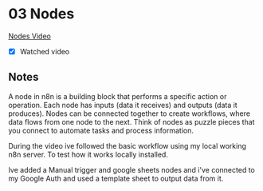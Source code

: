 # 03 Nodes

[Nodes Video](https://www.youtube.com/watch?v=rCPXBkeBWCQ&ab_channel=n8n)

- [x] Watched video

## Notes

A node in n8n is a building block that performs a specific action or operation. Each node has inputs (data it receives) and outputs (data it produces). Nodes can be connected together to create workflows, where data flows from one node to the next. Think of nodes as puzzle pieces that you connect to automate tasks and process information.

During the video ive followed the basic workflow using my local working n8n server. To test how it works locally installed.

Ive added a Manual trigger and google sheets nodes and i've connected to my Google Auth and used a template sheet to output data from it.
